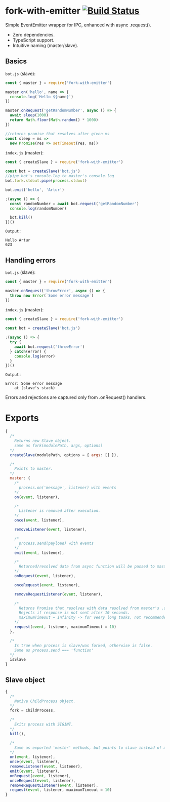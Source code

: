 # fork-with-emitter [![Build Status](https://travis-ci.com/xout/fork-with-emitter.svg?branch=master)](https://travis-ci.org/xout/fork-with-emitter)

Simple EventEmitter wrapper for IPC, enhanced with async .request(). 
- Zero dependencies.
- TypeScript support.
- Intuitive naming (master/slave).

## Basics

```bot.js``` (slave):
```javascript
const { master } = require('fork-with-emitter')

master.on('hello', name => {
  console.log(`Hello ${name}`)
})

master.onRequest('getRandomNumber', async () => {
  await sleep(1000)
  return Math.floor(Math.random() * 1000)
})

//returns promise that resolves after given ms
const sleep = ms => 
  new Promise(res => setTimeout(res, ms))
```

```index.js``` (master):
```javascript
const { createSlave } = require('fork-with-emitter')

const bot = createSlave('bot.js')
//pipe bot's console.log to master's console.log
bot.fork.stdout.pipe(process.stdout)

bot.emit('hello', 'Artur')

;(async () => {
  const randomNumber = await bot.request('getRandomNumber')
  console.log(randomNumber)

  bot.kill()
})()
```

```Output:```
```shell
Hello Artur
623
```

## Handling errors

```bot.js``` (slave):
```javascript
const { master } = require('fork-with-emitter')

master.onRequest('throwError', async () => {
  throw new Error(`Some error message`)
})
```

```index.js``` (master):
```javascript
const { createSlave } = require('fork-with-emitter')

const bot = createSlave('bot.js')

;(async () => {
  try {
    await bot.request('throwError')
  } catch(error) {
    console.log(error)
  }
})()
```

```Output:```
```shell
Error: Some error message
    at (slave's stack)
```

Errors and rejections are captured only from .onRequest() handlers.

# Exports
```javascript
{
  /*
    Returns new Slave object.
    same as fork(modulePath, args, options)
  */
  createSlave(modulePath, options = { args: [] }),

  /*
    Points to master.
  */
  master: {
    /*
      process.on('message', listener) with events
    */
    on(event, listener),

    /*
      Listener is removed after execution.
    */
    once(event, listener),

    removeListener(event, listener),

    /*
      process.send(payload) with events
    */
    emit(event, listener),

    /*
      Returned/resolved data from async function will be passed to master's request.  
    */
    onRequest(event, listener),

    onceRequest(event, listener),

    removeRequestListener(event, listener),

    /*
      Returns Promise that resolves with data resolved from master's .onRequest() listener.
      Rejects if response is not sent after 10 seconds.
      maximumTimeout = Infinity -> for veery long tasks, not recommended though, because if task stucks and slave still works it will cause a memory leak.
    */
    request(event, listener, maximumTimeout = 10)
  },

  /*
    Is true when process is slave/was forked, otherwise is false.
    Same as process.send === 'function'
  */
  isSlave
}
```

## Slave object

```javascript
{
  /*
    Native ChildProcess object.
  */
  fork = ChildProcess,

  /*
    Exits process with SIGINT.
  */
  kill(),

  /*
    Same as exported 'master' methods, but points to slave instead of master.
  */
  on(event, listener),
  once(event, listener),
  removeListener(event, listener),
  emit(event, listener),
  onRequest(event, listener),
  onceRequest(event, listener),
  removeRequestListener(event, listener),
  request(event, listener, maximumTimeout = 10)
}
```